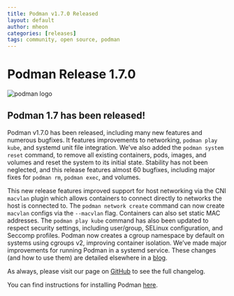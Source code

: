 ```yaml
---
title: Podman v1.7.0 Released
layout: default
author: mheon
categories: [releases]
tags: community, open source, podman
---
```


# Podman Release 1.7.0

![podman logo](https://podman.io/images/podman.svg)

## Podman 1.7 has been released!

Podman v1.7.0 has been released, including many new features and numerous bugfixes. It features improvements to networking, `podman play kube`, and systemd unit file integration. We’ve also added the `podman system reset` command, to remove all existing containers, pods, images, and volumes and reset the system to its initial state. Stability has not been neglected, and this release features almost 60 bugfixes, including major fixes for `podman rm`, `podman exec`, and volumes.

<!--readmore-->

This new release features improved support for host networking via the CNI `macvlan` plugin which allows containers to connect directly to networks the host is connected to. The `podman network create` command can now create `macvlan` configs via the `--macvlan` flag. Containers can also set static MAC addresses. The `podman play kube` command has also been updated to respect security settings, including user/group, SELinux configuration, and Seccomp profiles. Podman now creates a cgroup namespace by default on systems using cgroups v2, improving container isolation. We’ve made major improvements for running Podman in a systemd service. These changes (and how to use them) are detailed elsewhere in a [blog](https://www.redhat.com/sysadmin/podman-shareable-systemd-services).

As always, please visit our page on [GitHub](https://github.com/containers/podman/blob/master/RELEASE_NOTES.md) to see the full changelog.

You can find instructions for installing Podman [here](https://github.com/containers/podman/blob/master/install.md).
